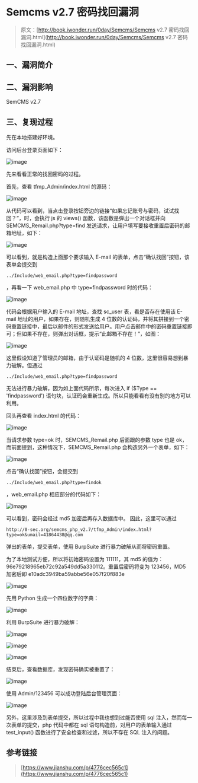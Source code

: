 # Semcms v2.7 密码找回漏洞

> 原文：[http://book.iwonder.run/0day/Semcms/Semcms v2.7 密码找回漏洞.html](http://book.iwonder.run/0day/Semcms/Semcms v2.7 密码找回漏洞.html)

## 一、漏洞简介

## 二、漏洞影响

SemCMS v2.7

## 三、复现过程

先在本地搭建好环境。

访问后台登录页面如下：

![image](img/973ba2445808f01ad5ed246c0deac3bf.png)

先来看看正常的找回密码的过程。

首先，查看 tfmp_Admin/index.html 的源码：

![image](img/747ad5b490db28d0afd4d24c86b96d87.png)

从代码可以看到，当点击登录按钮旁边的链接“如果忘记账号与密码，试试找回？”，时，会执行 js 的 views() 函数，该函数是弹出一个对话框并向 SEMCMS_Remail.php?type=find 发送请求，让用户填写要接收重置后密码的邮箱地址，如下：

![image](img/a889df389dd2a624023801652b7113ca.png)

可以看到，就是构造上面那个要求输入 E-mail 的表单，点击“确认找回”按钮，该表单会提交到

```
../Include/web_email.php?type=findpassword 
```

，再看一下 web_email.php 中 type=findpassword 时的代码：

![image](img/9682713f22196a6cd0d88ccb2b85df39.png)

代码会根据用户输入的 E-mail 地址，查找 sc_user 表，看是否存在使用该 E-mail 地址的用户，如果存在，则随机生成 4 位数的认证码，并将其拼接到一个密码重置链接中，最后以邮件的形式发送给用户。用户点击邮件中的密码重置链接即可；但如果不存在，则弹出对话框，提示“此邮箱不存在！”，如图：

![image](img/4a59cdfb763eaf966d4a8f2faf143a14.png)

这里假设知道了管理员的邮箱，由于认证码是随机的 4 位数，这里很容易想到暴力破解。但通过

```
../Include/web_email.php?type=findpassword 
```

无法进行暴力破解，因为如上面代码所示，每次进入 if ($Type == 'findpassword') 语句块，认证码会重新生成。所以只能看看有没有别的地方可以利用。

回头再查看 index.html 的代码：

![image](img/259bf3ec9423f5065b64f3db35d68051.png)

当请求参数 type=ok 时，SEMCMS_Remail.php 后面跟的参数 type 也是 ok，而前面提到，这种情况下，SEMCMS_Remail.php 会构造另外一个表单，如下：

![image](img/f2c4cfd8983762ae566b3fc1c4f8f170.png)

点击“确认找回”按钮，会提交到

```
../Include/web_email.php?type=findok 
```

，web_email.php 相应部分的代码如下：

![image](img/12fea64b9cff4a721ed29c737d882a45.png)

可以看到，密码会经过 md5 加密后再存入数据库中。 因此，这里可以通过

```
http://0-sec.org/semcms_php_v2.7/tfmp_Admin/index.html?type=ok&umail=41864438@qq.com 
```

弹出的表单，提交表单，使用 BurpSuite 进行暴力破解从而将密码重置。

为了本地测试方便，所以将初始密码设置为 111111，其 md5 的值为：96e79218965eb72c92a549dd5a330112。重置后密码将变为 123456，MD5 加密后即 e10adc3949ba59abbe56e057f20f883e

![image](img/7f94e95707e435a0f894f32950ae4068.png)

先用 Python 生成一个四位数字的字典：

![image](img/72c5be5b74bd53968cd72f0081f9774b.png)

利用 BurpSuite 进行暴力破解：

![image](img/99eea968649500683dd6e0bcedc0aa9e.png)

![image](img/0363f562dfbb0eb89c838c7aecc15428.png)

![image](img/6035b68fe1147827cb7de538ce77a6d6.png)

结束后，查看数据库，发现密码确实被重置了：

![image](img/cc3963d1485581bf3ae32f7da7c794c2.png)

使用 Admin/123456 可以成功登陆后台管理页面：

![image](img/bcee483eeb1f1b1d4050e1f411fe64b3.png)

另外，这里涉及到表单提交，所以过程中我也想到过能否使用 sql 注入，然而每一次表单的提交，php 代码中都在 sql 语句构造前，对用户的表单输入通过 test_input() 函数进行了安全检查和过滤，所以不存在 SQL 注入的问题。

## 参考链接

> [https://www.jianshu.com/p/4776cec565c1](https://www.jianshu.com/p/4776cec565c1)

